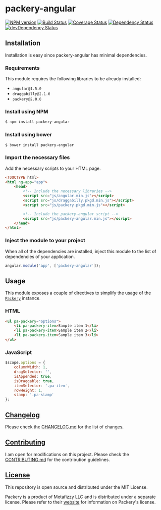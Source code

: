 # packery-angular

[![NPM version](https://img.shields.io/npm/v/packery-angular.svg?style=flat)](https://www.npmjs.com/package/packery-angular)
[![Build Status](https://travis-ci.org/Dilatorily/packery-angular.svg?style=flat)](https://travis-ci.org/Dilatorily/packery-angular)
[![Coverage Status](https://coveralls.io/repos/Dilatorily/packery-angular/badge.svg?branch=master&service=github&style=flat)](https://coveralls.io/github/Dilatorily/packery-angular?branch=master)
[![Dependency Status](https://david-dm.org/Dilatorily/packery-angular.svg?style=flat)](https://david-dm.org/Dilatorily/packery-angular)
[![devDependency Status](https://david-dm.org/Dilatorily/packery-angular/dev-status.svg?style=flat)](https://david-dm.org/Dilatorily/packery-angular#info=devDependencies)

## Installation
Installation is easy since packery-angular has minimal dependencies.

### Requirements
This module requires the following libraries to be already installed:

  - `angular@1.5.0`
  - `draggabilly@2.1.0`
  - `packery@2.0.0`

### Install using NPM

```bash
$ npm install packery-angular
```

### Install using bower

```bash
$ bower install packery-angular
```

### Import the necessary files
Add the necessary scripts to your HTML page.

```html
<!DOCTYPE html>
<html ng-app="app">
    <head>
        <!-- Include the necessary libraries -->
        <script src="js/angular.min.js"></script>
        <script src="js/draggabilly.pkgd.min.js"></script>
        <script src="js/packery.pkgd.min.js"></script>

        <!-- Include the packery-angular script -->
        <script src="js/packery-angular.min.js"></script>
    </head>
</html>
```

### Inject the module to your project
When all of the dependencies are installed, inject this module to the list of dependencies of your application.

```javascript
angular.module('app', ['packery-angular']);
```

## Usage
This module exposes a couple of directives to simplify the usage of the [`Packery`](http://packery.metafizzy.co/) instance.

### HTML
```html
<ul pa-packery="options">
    <li pa-packery-item>Sample item 1</li>
    <li pa-packery-item>Sample item 2</li>
    <li pa-packery-item>Sample item 3</li>
</ul>
```

### JavaScript
```javascript
$scope.options = {
    columnWidth: 1,
    dragSelector: '',
    isAppended: true,
    isDraggable: true,
    itemSelector: '.pa-item',
    rowHeight: 1,
    stamp: '.pa-stamp'
};
```

## [Changelog](CHANGELOG.md)
Please check the [CHANGELOG.md](CHANGELOG.md) for the list of changes.

## [Contributing](CONTRIBUTING.md)
I am open for modifications on this project. Please check the [CONTRIBUTING.md](CONTRIBUTING.md) for the contribution guidelines.

## [License](LICENSE)
This repository is open source and distributed under the MIT License.

Packery is a product of Metafizzy LLC and is distributed under a separate license. Please refer to their [website](http://packery.metafizzy.co/) for information on Packery's license.
